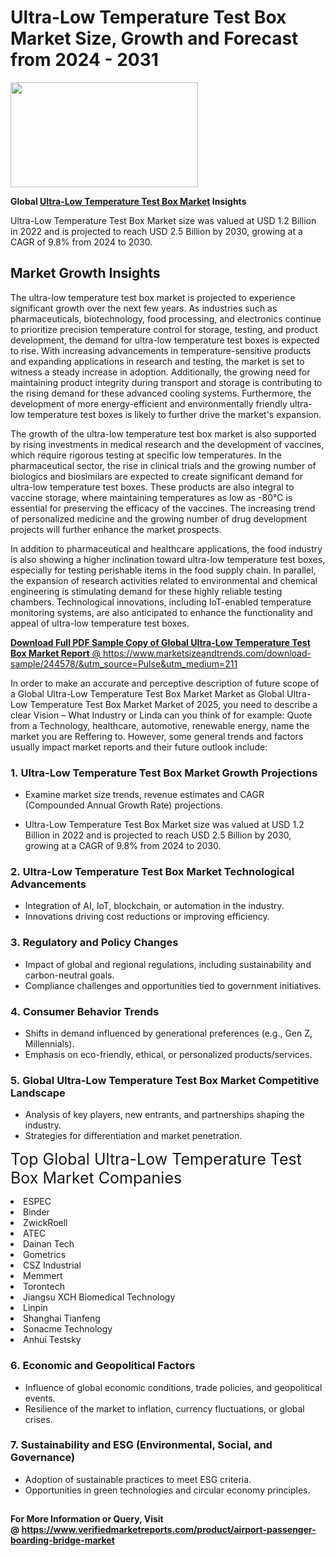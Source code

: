 <H1>Ultra-Low Temperature Test Box Market Size, Growth and Forecast from 2024 - 2031</H1><img class="aligncenter size-medium wp-image-584254" src="https://thirdeyenews.in/wp-content/uploads/2024/09/Global-Market-Research-300x168.jpeg" alt="" width="300" height="168" /><p><strong>Global&nbsp;<a href="https://www.marketsizeandtrends.com/download-sample/244578/&amp;utm_source=Pulse&amp;utm_medium=211">Ultra-Low Temperature Test Box Market</a> Insights</strong></p><p>Ultra-Low Temperature Test Box Market size was valued at USD 1.2 Billion in 2022 and is projected to reach USD 2.5 Billion by 2030, growing at a CAGR of 9.8% from 2024 to 2030.</p><p><h2>Market Growth Insights</h2> <p>The ultra-low temperature test box market is projected to experience significant growth over the next few years. As industries such as pharmaceuticals, biotechnology, food processing, and electronics continue to prioritize precision temperature control for storage, testing, and product development, the demand for ultra-low temperature test boxes is expected to rise. With increasing advancements in temperature-sensitive products and expanding applications in research and testing, the market is set to witness a steady increase in adoption. Additionally, the growing need for maintaining product integrity during transport and storage is contributing to the rising demand for these advanced cooling systems. Furthermore, the development of more energy-efficient and environmentally friendly ultra-low temperature test boxes is likely to further drive the market's expansion.</p> <p><a href="path-to-your-sample-download-link" target="_blank"></a></p> <p>The growth of the ultra-low temperature test box market is also supported by rising investments in medical research and the development of vaccines, which require rigorous testing at specific low temperatures. In the pharmaceutical sector, the rise in clinical trials and the growing number of biologics and biosimilars are expected to create significant demand for ultra-low temperature test boxes. These products are also integral to vaccine storage, where maintaining temperatures as low as -80°C is essential for preserving the efficacy of the vaccines. The increasing trend of personalized medicine and the growing number of drug development projects will further enhance the market prospects.</p> <p>In addition to pharmaceutical and healthcare applications, the food industry is also showing a higher inclination toward ultra-low temperature test boxes, especially for testing perishable items in the food supply chain. In parallel, the expansion of research activities related to environmental and chemical engineering is stimulating demand for these highly reliable testing chambers. Technological innovations, including IoT-enabled temperature monitoring systems, are also anticipated to enhance the functionality and appeal of ultra-low temperature test boxes.</p> <p><a href="path-to-your-more-info-link" target="_blank"></p><p><span class=""><strong>Download Full PDF Sample Copy of Global Ultra-Low Temperature Test Box Market Report</strong> @ <a href="https://www.marketsizeandtrends.com/download-sample/244578/&amp;utm_source=Pulse&amp;utm_medium=211" target="_blank">https://www.marketsizeandtrends.com/download-sample/244578/&amp;utm_source=Pulse&amp;utm_medium=211</a></span></p><p>In order to make an accurate and perceptive description of future scope of a Global&nbsp;Ultra-Low Temperature Test Box Market Market as Global&nbsp;Ultra-Low Temperature Test Box Market Market of 2025, you need to describe a clear Vision &ndash; What Industry or Linda can you think of for example: Quote from a Technology, healthcare, automotive, renewable energy, name the market you are Reffering to. However, some general trends and factors usually impact market reports and their future outlook include:</p><h3>1.&nbsp;<strong>Ultra-Low Temperature Test Box Market Growth Projections</strong></h3><ul><li>Examine market size trends, revenue estimates and CAGR (Compounded Annual Growth Rate) projections.</li><li><p>Ultra-Low Temperature Test Box Market size was valued at USD 1.2 Billion in 2022 and is projected to reach USD 2.5 Billion by 2030, growing at a CAGR of 9.8% from 2024 to 2030.</p></li></ul><h3>2.&nbsp;<strong>Ultra-Low Temperature Test Box Market Technological Advancements</strong></h3><ul><li>Integration of AI, IoT, blockchain, or automation in the industry.</li><li>Innovations driving cost reductions or improving efficiency.</li></ul><h3>3.&nbsp;<strong>Regulatory and Policy Changes</strong></h3><ul><li>Impact of global and regional regulations, including sustainability and carbon-neutral goals.</li><li>Compliance challenges and opportunities tied to government initiatives.</li></ul><h3>4.&nbsp;<strong>Consumer Behavior Trends</strong></h3><ul><li>Shifts in demand influenced by generational preferences (e.g., Gen Z, Millennials).</li><li>Emphasis on eco-friendly, ethical, or personalized products/services.</li></ul><h3>5.&nbsp;<strong>Global Ultra-Low Temperature Test Box Market Competitive Landscape</strong></h3><ul><li>Analysis of key players, new entrants, and partnerships shaping the industry.</li><li>Strategies for differentiation and market penetration.</li></ul><p data-pm-slice="1 1 []"><span style="color: inherit; font-family: inherit; font-size: 25px;">Top Global Ultra-Low Temperature Test Box Market Companies</span></p><div class="" data-test-id=""><p><li>ESPEC</li><li> Binder</li><li> ZwickRoell</li><li> ATEC</li><li> Dainan Tech</li><li> Gometrics</li><li> CSZ Industrial</li><li> Memmert</li><li> Torontech</li><li> Jiangsu XCH Biomedical Technology</li><li> Linpin</li><li> Shanghai Tianfeng</li><li> Sonacme Technology</li><li> Anhui Testsky</li></p></div><h3>6.&nbsp;<strong>Economic and Geopolitical Factors</strong></h3><ul><li>Influence of global economic conditions, trade policies, and geopolitical events.</li><li>Resilience of the market to inflation, currency fluctuations, or global crises.</li></ul><h3>7.&nbsp;<strong>Sustainability and ESG (Environmental, Social, and Governance)</strong></h3><ul><li>Adoption of sustainable practices to meet ESG criteria.</li><li>Opportunities in green technologies and circular economy principles.</li></ul><h2><strong style="font-size: 14px;">For More Information or Query, Visit @&nbsp;</strong><a style="background-color: #ffffff; font-size: 14px;" href="https://www.marketsizeandtrends.com/report/ultra-low-temperature-test-box-market/" target="_blank">https://www.verifiedmarketreports.com/product/airport-passenger-boarding-bridge-market</a></h2>
